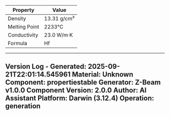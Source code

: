 | Property | Value |
|----------|-------|
| Density | 13.31 g/cm³ |
| Melting Point | 2233°C |
| Conductivity | 23.0 W/m·K |
| Formula | Hf |


---
Version Log - Generated: 2025-09-21T22:01:14.545961
Material: Unknown
Component: propertiestable
Generator: Z-Beam v1.0.0
Component Version: 2.0.0
Author: AI Assistant
Platform: Darwin (3.12.4)
Operation: generation
---